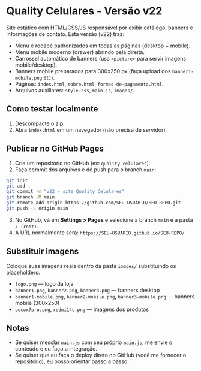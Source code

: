 
# Quality Celulares - Versão v22

Site estático com HTML/CSS/JS responsável por exibir catálogo, banners e informações de contato.
Esta versão (v22) traz:
- Menu e rodapé padronizados em todas as páginas (desktop + mobile).
- Menu mobile moderno (drawer) abrindo pela direita.
- Carrossel automático de banners (usa `<picture>` para servir imagens mobile/desktop).
- Banners mobile preparados para 300x250 px (faça upload dos `banner1-mobile.png` etc).
- Páginas: `index.html`, `sobre.html`, `formas-de-pagamento.html`.
- Arquivos auxiliares: `style.css`, `main.js`, `images/`.

## Como testar localmente
1. Descompacte o zip.
2. Abra `index.html` em um navegador (não precisa de servidor).

## Publicar no GitHub Pages
1. Crie um repositório no GitHub (ex: `quality-celulares`).
2. Faça commit dos arquivos e dê push para o branch `main`:
```bash
git init
git add .
git commit -m "v22 - site Quality Celulares"
git branch -M main
git remote add origin https://github.com/SEU-USUARIO/SEU-REPO.git
git push -u origin main
```
3. No GitHub, vá em **Settings > Pages** e selecione a branch `main` e a pasta `/ (root)`.
4. A URL normalmente será: `https://SEU-USUARIO.github.io/SEU-REPO/`

## Substituir imagens
Coloque suas imagens reais dentro da pasta `images/` substituindo os placeholders:
- `logo.png` — logo da loja
- `banner1.png`, `banner2.png`, `banner3.png` — banners desktop
- `banner1-mobile.png`, `banner2-mobile.png`, `banner3-mobile.png` — banners mobile (300x250)
- `pocox7pro.png`, `redmi14c.png` — imagens dos produtos

## Notas
- Se quiser mesclar `main.js` com seu próprio `main.js`, me envie o conteúdo e eu faço a integração.
- Se quiser que eu faça o deploy direto no GitHub (você me fornecer o repositório), eu posso orientar passo a passo.
